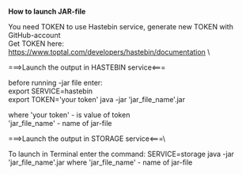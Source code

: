 **How to launch JAR-file**

You need TOKEN to use Hastebin service, generate new TOKEN with GitHub-account \
Get TOKEN here: https://www.toptal.com/developers/hastebin/documentation \


===>Launch the output in HASTEBIN service<===

before running -jar file enter: \
export SERVICE=hastebin \
export TOKEN='your token'
java -jar 'jar_file_name'.jar 

where 'your token' - is value of token \
'jar_file_name' - name of jar-file



===>Launch the output in STORAGE service<===\

To launch in Terminal enter the command: SERVICE=storage java -jar 'jar_file_name'.jar
where 'jar_file_name' - name of jar-file



